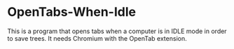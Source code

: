 # OpenTabs-When-Idle
This is a program that opens tabs when a computer is in IDLE mode in order to save trees. It needs Chromium with the OpenTab extension.
